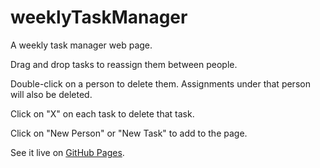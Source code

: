 # weeklyTaskManager
A weekly task manager web page.

Drag and drop tasks to reassign them between people. 

Double-click on a person to delete them. Assignments under that person will also be deleted.

Click on "X" on each task to delete that task.

Click on "New Person" or "New Task" to add to the page.

See it live on [GitHub Pages](https://seidobllik.github.io/weeklyTaskManager/).
